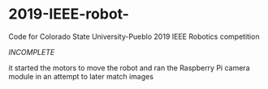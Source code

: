 # 2019-IEEE-robot-
Code for Colorado State University-Pueblo 2019 IEEE Robotics competition

*INCOMPLETE*

it started the motors to move the robot and ran the Raspberry Pi camera module in an attempt to later match images

